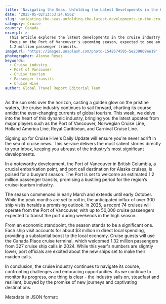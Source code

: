 ```yaml
---
title: 'Navigating the Seas: Unfolding the Latest Developments in the Cruise Industry'
date: '2025-05-02T13:53:24.656Z'
slug: navigating-the-seas-unfolding-the-latest-developments-in-the-cruise-industry
category: Cruise
country: Canada
excerpt: >-
  This article explores the latest developments in the cruise industry, with a
  focus on the Port of Vancouver's upcoming season, expected to see an estimated
  1.2 million passenger transits.
imageUrl: 'https://images.unsplash.com/photo-1548574505-5e239809ee19'
photographer: Alonso Reyes
keywords:
  - Cruise industry
  - Port of Vancouver
  - Cruise tourism
  - Passenger transits
  - Cruise Hive
author: Global Travel Report Editorial Team
---
```

As the sun sets over the horizon, casting a golden glow on the pristine waters, the cruise industry continues to sail forward, charting its course amidst the ever-changing currents of global tourism. This week, we delve into the heart of this dynamic industry, bringing you the latest updates from major players such as the Port of Vancouver, Norwegian Cruise Line, Holland America Line, Royal Caribbean, and Carnival Cruise Line. 

Signing up for Cruise Hive's Daily Update will ensure you're never adrift in the sea of cruise news. This service delivers the most salient stories directly to your inbox, keeping you abreast of the industry's most significant developments. 

In a noteworthy development, the Port of Vancouver in British Columbia, a crucial embarkation point, and port call destination for Alaska cruises, is poised for a buoyant season. The Port is set to welcome an estimated 1.2 million passenger transits, promising a bustling period for the region’s cruise-tourism industry. 

The season commenced in early March and extends until early October. While the peak months are yet to roll in, the anticipated influx of over 300 ship visits heralds a promising outlook. In 2025, a record 74 cruises will operate from the Port of Vancouver, with up to 50,000 cruise passengers expected to transit the port during weekends in the high season. 

From an economic standpoint, the season stands to be a significant one. Each ship visit accounts for about $3 million in direct local spending, providing a substantial boost to the local economy. Cruise guests will use the Canada Place cruise terminal, which welcomed 1.32 million passengers from 327 cruise ship calls in 2024. While this year's numbers are slightly lower, port officials are excited about the new ships set to make their maiden calls.

In conclusion, the cruise industry continues to navigate its course, confronting challenges and embracing opportunities. As we continue to monitor its progress, one thing is clear - the industry sails on, steadfast and resilient, buoyed by the promise of new journeys and captivating destinations.

Metadata in JSON format:
